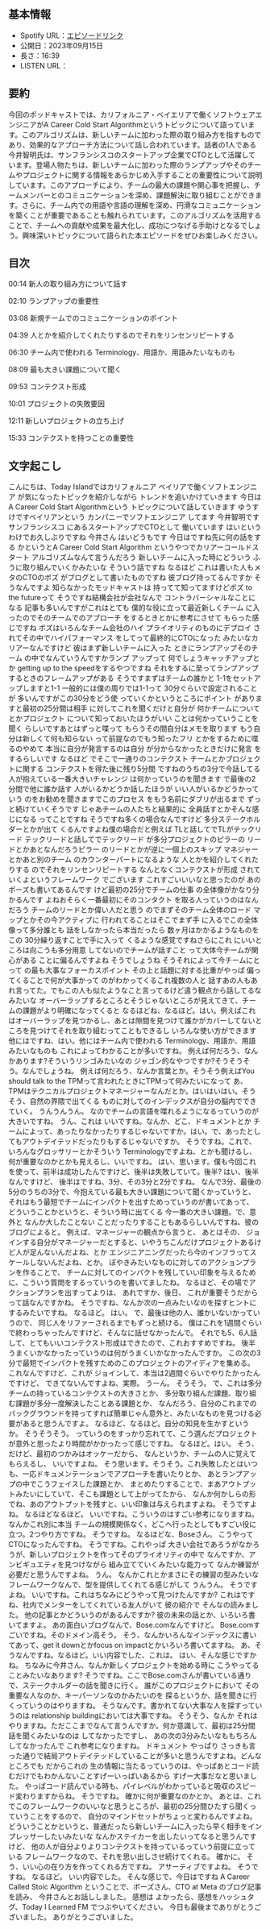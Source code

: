 ## **基本情報**

- Spotify URL：[エピソードリンク](https://open.spotify.com/episode/032SlfpABpGjt6Ql6Dwvki?si=mcgDGjsUSYuN-AtgBVHCtw)
- 公開日：2023年09月15日
- 長さ：16:39
- LISTEN URL：

## **要約**

今回のポッドキャストでは、カリフォルニア・ベイエリアで働くソフトウェアエンジニアがA Career Cold Start Algorithmというトピックについて語っています。このアルゴリズムは、新しいチームに加わった際の取り組み方を指すものであり、効果的なアプローチ方法について話し合われています。話者の1人である今井智明氏は、サンフランシスコのスタートアップ企業でCTOとして活躍しています。登場人物たちは、新しいチームに加わった際のランプアップやそのチームやプロジェクトに関する情報をあらかじめ入手することの重要性について説明しています。このアプローチにより、チームの最大の課題や関心事を把握し、チームメンバーとのコミュニケーションを深め、課題解決に取り組むことができます。さらに、チーム内での用語や言語の理解を深め、円滑なコミュニケーションを築くことが重要であることも触れられています。このアルゴリズムを活用することで、チームへの貢献や成果を最大化し、成功につなげる手助けとなるでしょう。興味深いトピックについて語られた本エピソードをぜひお楽しみください。

## **目次**

00:14 新人の取り組み方について話す

02:10 ランプアップの重要性

03:08 新規チームでのコミュニケーションのポイント

04:39 人とかを紹介してくれたりするのでそれをリンセンリピートする

06:30 チーム内で使われる Terminology、用語か、用語みたいなものも

08:09 最も大きい課題について聞く

09:53 コンテクスト形成

10:01 プロジェクトの失敗要因

12:11 新しいプロジェクトの立ち上げ

15:33 コンテクストを持つことの重要性


## **文字起こし**

こんにちは、Today Islandではカリフォルニア ベイリアで働くソフトエンジニア が気になったトピックを紹介しながら トレンドを追いかけていきます 今日はA Career Cold Start Algorithmという トピックについて話していきます ゆうすけですベイリアンという カンパニーでソフトエンジニア してます 今井智明ですサンフランシスコ にあるスタートアップでCTOとして 働いています はいというわけでお久しぶりですね 今井さん はいどうもです 今日はですね先に何の話をする かというとA Career Cold Start Algorithm というやつでカリアーコールドスタート アルゴリズムなんて言うんだろう 新しいチームに入った時にどういう ふうに取り組んでいくかみたいな そういう話ですね なるほど これは書いた人もメタのCTOのボズ がブログとして書いたものですね 彼ブログ持ってるんですか そうなんですよ 知らなかったモッドキャストは 持ってて知ってますけどボズ to the futureって そうですね結構会社が会社なんで コントラバーシャルなことになる 記事も多いんですがこれはとても 僕的な役に立って最近新しくチーム に入ったのでそのチームでのアプローチ をするときとかに参考にさせて もらった感じですね ボズはいろんなチーム会社のハイ プライオリティのものにデプロイ されてその中でハイパフォーマンス をしてって最終的にCTOになった みたいなカリアーなんですけど 彼はまず新しいチームに入った ときにランプアップそのチーム の中でなんていうんですかランプ アップって 何でしょうキャッチアップとか getting up to the speedをするやつですね それをするに至ってランプアップ するときのフレームアップがある そうですまずはチームの誰かと 1-1をセットアップしますと1-1 一般的には僕の周りでは1-1って 30分ぐらいで設定されることが 多いんですがこの30分をどう使 っていくかというところにポイント がありますと最初の25分間は相手 に対してこれを聞くだけと自分が 何かチームについてとかプロジェクト について知っておいたほうがいい ことは何かっていうことを聞く らしいですあとはずっと喋って もらうその間自分はメモを取ります もう自分は新しくて何も知らない って前提なのでもう知ったフリ とかをするために喋るのやめて 本当に自分が発言するのは自分 が分からなかったときだけに発言 をするらしいです なるほど でそこで一通りのコンテクスト チームとかプロジェクトに関する コンテクストを得た後に残り5分間 ですねのうちの3分で今話してる 人が抱えている一番大きいチャレンジ は何かっていうのを聞きます で最後の2分間で他に誰か話す 人がいるかどうか話したほうが いい人がいるかどうかっていう のをお勧めを聞きますでこのプロセス をもう名前にダブリが出るまで ずっと続けていくそうです じゃあチームの人たちと結果的に 全員話すとかそんな感じになる ってことですね そうですね多くの場合なんですけど 多分ステークホルダーとかが出て くるんですよね僕の場合だと例えば TLと話してでTLがテックリード テックリードと話してでテックリード が多分プロジェクトのピラーの リードとかあとなんだろうピラー のリードとかが逆に一個上のスキップ マネジャーとかあと別のチーム のカウンターパートになるような 人とかを紹介してくれたりする のでそれをリンセンリピートする なんとなくコンテクストが形成 されていくよというフレームワーク でございます これすごいいいなと思ったのが あのポーズも書いてあるんです けど最初の25分でチームの仕事 の全体像がかなり分かるんです よねおそらく一番最初にそのコンタクト を取る人っていうのはなんだろう チームのリードとか偉い人だと思う のでまずそのチーム全体のロード マップとかその今アクティブに 行われてることはそこでまず手 に入るでこの全体像って多分誰とも 話をしなかったら本当だったら 数ヶ月はかかるようなものをこの 30分繰り返すことで手に入って くるような感覚ですねさらにこれ にいいところは向こうも多分用意 してないのでチームが話すこと って大体今チームが関心がある ことに偏るんですよね そうでしょうね そうそれによって今チームにとって の最も大事なフォーカスポイント その上と話題に対する比重がやっぱ 偏ってくることで何が大事かって のがわかってくるこれ複数の人と 話すあの人もあれ言ってた。でもこの人も似たようなこと言ってるけど違う観点から話してるなみたいな オーバーラップするところとそうじゃないところが見えてきて、チームの課題がより明確になってくると なるほどね、なるほど。はい。例えばこれはオーバーラップを見つかるし、あとは隙間を見つけて誰かがカバーしてないところを見つけてそれを取り組むってこともできるし いろんな使い方ができます 他にはですね、はい。他にはチーム内で使われる Terminology、用語か、用語みたいなものも これによってわかることが多いですね。 例えば何だろう、なんかあります?そういうリンゴみたいなの ジャゴン的なやつですか?そうそうそう。なんでしょうね。 例えば何だろう、なんか言葉とか。そうそう例えばYou should talk to the TPMって言われたときにTPMって何みたいになって あ、TPMはテクニカルプロジェクトマネージャーなんだとか。はいはいはい。そうそう、自然の界隈で出てくる ものに対してのインデックスが自分の脳内でできていく。 うんうんうん。 なのでチームの言語を喋れるようになるっていうのが大きいですね。 うん、これは いいですね。なんか、どこ、ドキュメントとか チームによって、あったりなかったりするじゃないですか。はい。で、あったとしてもアウトデイテッドだったりもするじゃないですか。 そうですね。これで、いろんなグロッサリーとかそういう Terminologyですよね、とかも聞けるし、何が重要なのかとかも見えるし、いいですね。 はい、思います。僕も今回これを使って、前半は成功したんですけど、後半は失敗していて。後半? はい、後半なんですけど、 後半はですね、3分、その3分と2分ですね。 なんで3分、最後の5分のうちの3分で、今抱えている最も大きい課題について聞くかっていうと、 それはもう最短でチームにインパクトを出すためっていうのが書いてあって、 どういうことかというと、そういう時に出てくる 今一番の大きい課題。で、意外と なんか大したことない ことだったりすることもあるらしいんですね、彼のブログによると。 例えば、マネージャーの観点から言うと、 あとはその、 ジョインする自分がマネージャーだとすると、いやうちこんだけプロジェクトあるけど人が足んないんだよね、とか エンジニアニングだったら今のインフラってスケールしないんだよね、とか。 ぼやきみたいなものに対してのアクションプランを作ることで、 チームに対してのインパクトを残していい印象を与えるために、こういう質問をするっていうのを書いてましたね。 なるほど、その場でアクションプランを出すってよりは、 あれですか、後日、 これが重要そうだからって話なんですかね。 そうですね、なんか次の一点みたいなのを探すヒントにするみたいですね。 なるほど。 はい。 で、最後は他の人、誰かいないかっていうので、 同じ人をリファーされるまでもずっと続ける。 僕はこれを1週間ぐらいで終わっちゃったんですけど、そんなに話せなかったんで。 それでも5、6人話して、とてもいいコンテクスト形成はできたので、これおすすめですね。 後半うまくいかなかったっていうのは何がうまくいかなかったんですか。 この次の3分で最短でインパクトを残すためのこのプロジェクトのアイディアを集める。 これなんですけど、これが ジョインして、本当は2週間ぐらいでやりたかったんですけど、 できてないんですよね、実際。 うーん。 そうそう。 で、これは多分チームの持っているコンテクストの大きさとか、 多分取り組んだ課題、取り組む課題が多分一度解決したことある課題とか、 なんだろう、自分のこれまでのバックグラウンドを持ってすれば簡単じゃん意外と、みたいなものを見つける必要があると思うんですよ。 なるほど、なるほど。自分の知見を生かすというか。 そうそうそう。 っていうのをすっかり忘れてて、こう選んだプロジェクトが意外と思ったより時間がかかったって感じですね。 なるほど。はい。 そう、だけど、最初のつかみはオッケーだから、 なんというか、チームの人に覚えてもらえるし、 いいですよね。 そう思います。そうそう。これ失敗したとはいつも、一応ドキュメンテーションでアプローチを書いたりとか、 あとランプアップの中でこうフェイスした課題とか、 まとめたりすることで、まあアウトプットみたいにしていて、そこも課題として上がってたから、 なんか何かしらの形でね、あのアウトプットを残すと、いい印象は与えられますよね。 そうですよね。 なるほどなるほど。 いいですね。こういうのはすごい参考になりますね。なんかこれ別に本当 チームの規模関係なく、どこへ行ったとしてもすごい役に立つ。2つやり方ですね。 そうですね。 なるほどな、Boseさん。 こうやってCTOになったんですね。 そうですね。これやっぱ 大きい会社であろうがなかろうが、新しいプロジェクトを作ってそのプライオリティの中で なんですか、アンビギュエティを見つけながら 組み立てていくみたいな能力って なんか練習が必要だと思うんですよね。 うん。 なんかこれとかまさにその練習の型みたいなフレームワークなんで、型を提供してくれてる感じがして うんうん。 そうですよね。 いいですね。これはちなみにどうやって見つけたんですか? これはですね、社内でメンターをしてくれている友人がいて 彼の紹介で そんなの読みました。 他の記事とかどういうのがあるんですか? 彼の未来の話とか、いろいろ書いてますよ。 あの面白いブログなんで、Bose.comなんですけど。 Bose.comすごいですね。そのドメイン高そう。 そう、なんかいろんなインデックスに書いてあって、get it downとかfocus on impactとかいろいろ書いてますね。 あ、そうなんですね。なるほど。いい内容でした、これは。 はい、そんな感じですかね。 ちなみに今井さん、なんか新しくプロジェクトを始める時に こうやってることみたいなあります? そうですね。ここでBose.comさんが書いている通りで、ステークホルダーの話を聞きに行く。 誰がこのプロジェクトにおいて その重要な人なのか、キーパーソンなのかみたいのを 探るというか、話を聞きに行くっていうのはやりますね。 そうなんです。書かれてない大事な人を探すっていうのは relationship buildingにおいては大事ですね。 そうそう、なんか それはやりますね。ただここまでなんて言うんですか。何か意識して、最初は25分間話を聞くみたいなのは してなかったですし、 あの次の3分みたいなももちろんしてなかったんで これ参考になりますね。 ドキュメント やっぱり さっきも言った通りで結局アウトデイテッドしていることが多いと思うんですよね。どんなところでも だからこれの 生の情報に当たるっていうのは、やっぱあとコード読むだけでもわかんないことすげーいっぱいあるから すげー大事だなと思いました。 やっぱコード読んでいる時も、パイレベルがわかっていると吸収のスピード変わりますからね。 そうですね。 確かに何が重要なのかとか。 あとは、これでこのフレームワークのいいなと思うところが、最初の25分間ひたすら聞くっていうことをするので、 自分のマインドセットがちょっと変わるんですよね。 どういうことかというと、普通だったら新しいチームに入ったら早く相手をインプレッサーしたいみたいな なんかステイカーを出したいってなると思うんですけど、 他の人が自分よりよりコンテクストを持っているっていう前提に立っている フレームワークなので、それを思い出しさせ続けてくれる。 確かに。 そう、いい心の在り方を作ってくれる方ですね。 アサーティブですよね。 そうですね。 なるほど。 いい内容でした。 そんな感じで、今日はですね A Career Called Stoic Algorithm ということで、ボーズさん、CTO at Meta のブログ記事を読み、 今井さんとお話ししました。 感想は よかったら、感想をハッシュタグ、Today I Learned FM でつぶやいてください。 今日も最後までありがとうございました。 ありがとうございました。
